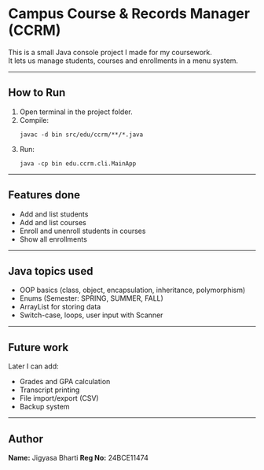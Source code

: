 # Campus Course & Records Manager (CCRM)

This is a small Java console project I made for my coursework.  
It lets us manage students, courses and enrollments in a menu system.  

---

## How to Run
1. Open terminal in the project folder.  
2. Compile:
   ```
   javac -d bin src/edu/ccrm/**/*.java
   ```
3. Run:
   ```
   java -cp bin edu.ccrm.cli.MainApp
   ```

---

## Features done
- Add and list students  
- Add and list courses  
- Enroll and unenroll students in courses  
- Show all enrollments  

---

## Java topics used
- OOP basics (class, object, encapsulation, inheritance, polymorphism)  
- Enums (Semester: SPRING, SUMMER, FALL)  
- ArrayList for storing data  
- Switch-case, loops, user input with Scanner  

---

## Future work
Later I can add:
- Grades and GPA calculation  
- Transcript printing  
- File import/export (CSV)  
- Backup system  

---

## Author
**Name:** Jigyasa Bharti 
**Reg No:** 24BCE11474
